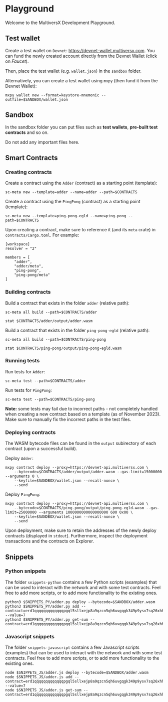 # Playground

Welcome to the MultiversX Development Playground.

## Test wallet

Create a test wallet on `Devnet`: https://devnet-wallet.multiversx.com. You can fund the newly created account directly from the Devnet Wallet (click on _Faucet_).

Then, place the test wallet (e.g. `wallet.json`) in the `sandbox` folder.

Alternatively, you can create a test wallet using `mxpy` (then fund it from the Devnet Wallet):

```
mxpy wallet new --format=keystore-mnemonic --outfile=$SANDBOX/wallet.json
```

## Sandbox

In the sandbox folder you can put files such as **test wallets**, **pre-built test contracts** and so on.

Do not add any important files here.

## Smart Contracts

### Creating contracts

Create a contract using the `Adder` (contract) as a starting point (template):

```
sc-meta new --template=adder --name=adder --path=$CONTRACTS
```

Create a contract using the `PingPong` (contract) as a starting point (template):

```
sc-meta new --template=ping-pong-egld --name=ping-pong --path=$CONTRACTS
```

Upon creating a contract, make sure to reference it (and its `meta` crate) in `contracts/Cargo.toml`. For example:

```
[workspace]
resolver = "2"

members = [
    "adder",
    "adder/meta",
    "ping-pong",
    "ping-pong/meta"
]

```

### Building contracts

Build a contract that exists in the folder `adder` (relative path):

```
sc-meta all build --path=$CONTRACTS/adder

stat $CONTRACTS/adder/output/adder.wasm
```

Build a contract that exists in the folder `ping-pong-egld` (relative path):

```
sc-meta all build --path=$CONTRACTS/ping-pong

stat $CONTRACTS/ping-pong/output/ping-pong-egld.wasm
```

### Running tests

Run tests for `Adder`:

```
sc-meta test --path=$CONTRACTS/adder
```

Run tests for `PingPong`:

```
sc-meta test --path=$CONTRACTS/ping-pong
```

**Note:** some tests may fail due to incorrect paths - not completely handled when creating a new contract based on a template (as of November 2023). Make sure to manually fix the incorrect paths in the test files.

### Deploying contracts

The WASM bytecode files can be found in the `output` subirectory of each contract (upon a successful build).

Deploy `Adder`:

```
mxpy contract deploy --proxy=https://devnet-api.multiversx.com \
    --bytecode=$CONTRACTS/adder/output/adder.wasm --gas-limit=15000000 --arguments 0 \
    --keyfile=$SANDBOX/wallet.json --recall-nonce \
    --send
```

Deploy `PingPong`:

```
mxpy contract deploy --proxy=https://devnet-api.multiversx.com \
    --bytecode=$CONTRACTS/ping-pong/output/ping-pong-egld.wasm --gas-limit=25000000 --arguments 1000000000000000000 600 0x00 \
    --keyfile=$SANDBOX/wallet.json --recall-nonce \
    --send
```

Upon deployment, make sure to retain the addresses of the newly deploy contracts (displayed in `stdout`). Furthermore, inspect the deployment transactions and the contracts on Explorer.

## Snippets

### Python snippets

The folder `snippets-python` contains a few Python scripts (examples) that can be used to interact with the network and with some test contracts. Feel free to add more scripts, or to add more functionality to the existing ones.

```
python3 $SNIPPETS_PY/adder.py deploy --bytecode=$SANDBOX/adder.wasm
python3 $SNIPPETS_PY/adder.py add --contract=erd1qqqqqqqqqqqqqpgql5sllxejp8a9qzcn5qh6uvgqgk349p9ysv7sq26xhh --value=7
python3 $SNIPPETS_PY/adder.py get-sum --contract=erd1qqqqqqqqqqqqqpgql5sllxejp8a9qzcn5qh6uvgqgk349p9ysv7sq26xhh
```

### Javascript snippets

The folder `snippets-javascript` contains a few Javascript scripts (examples) that can be used to interact with the network and with some test contracts. Feel free to add more scripts, or to add more functionality to the existing ones.

```
node $SNIPPETS_JS/adder.js deploy --bytecode=$SANDBOX/adder.wasm
node $SNIPPETS_JS/adder.js add --contract=erd1qqqqqqqqqqqqqpgql5sllxejp8a9qzcn5qh6uvgqgk349p9ysv7sq26xhh --value=7
node $SNIPPETS_JS/adder.js get-sum --contract=erd1qqqqqqqqqqqqqpgql5sllxejp8a9qzcn5qh6uvgqgk349p9ysv7sq26xhh
```

